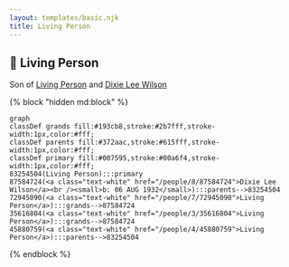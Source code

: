 ```yaml
---
layout: templates/basic.njk
title: Living Person
---
```

## 🔵 Living Person

Son of [Living Person](/people/4/45880759) and [Dixie Lee Wilson](/people/8/87584724)

{% block "hidden md:block" %}
```mermaid
graph
classDef grands fill:#193cb8,stroke:#2b7fff,stroke-width:1px,color:#fff;
classDef parents fill:#372aac,stroke:#615fff,stroke-width:1px,color:#fff;
classDef primary fill:#007595,stroke:#00a6f4,stroke-width:1px,color:#fff;
83254504(Living Person):::primary
87584724(<a class="text-white" href="/people/8/87584724">Dixie Lee Wilson</a><br /><small>b: 06 AUG 1932</small>):::parents-->83254504
72945090(<a class="text-white" href="/people/7/72945090">Living Person</a>):::grands-->87584724
35616804(<a class="text-white" href="/people/3/35616804">Living Person</a>):::grands-->87584724
45880759(<a class="text-white" href="/people/4/45880759">Living Person</a>):::parents-->83254504
```
{% endblock %}
